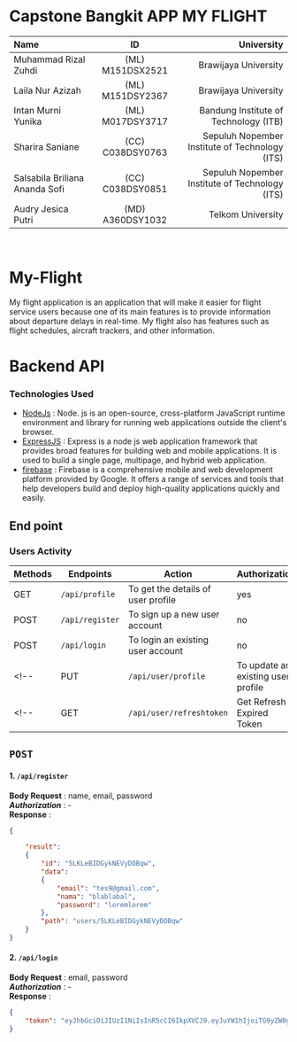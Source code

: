 # **Capstone Bangkit APP MY FLIGHT**

| Name   | ID | University |
| :------------ |:---------------:| ------:|
| Muhammad Rizal Zuhdi    | (ML) M151DSX2521 |Brawijaya University|
|  Laila Nur Azizah    | (ML) M151DSY2367  |Brawijaya University|
| Intan Murni Yunika   | (ML) M017DSY3717 | Bandung Institute of Technology (ITB)|
| Sharira Saniane      | (CC) C038DSY0763 | Sepuluh Nopember Institute of Technology (ITS)|
| Salsabila Briliana Ananda Sofi    | (CC) C038DSY0851 | Sepuluh Nopember Institute of Technology (ITS)|
|  Audry Jesica Putri    | (MD) A360DSY1032  |Telkom University|
<br/>




# My-Flight
My flight application is an application that will make it easier for flight service users because one of its main features is to provide information about departure delays in real-time. My flight also has features such as flight schedules, aircraft trackers, and other information.

# Backend API

### Technologies Used
* [NodeJs](https://nodejs.org/en) : Node. js is an open-source, cross-platform JavaScript runtime environment and library for running web applications outside the client's browser.
* [ExpressJS](https://expressjs.com/) : Express is a node js web application framework that provides broad features for building web and mobile applications. It is used to build a single page, multipage, and hybrid web application.
* [firebase](https://firebase.google.com/?hl=id) : Firebase is a comprehensive mobile and web development platform provided by Google. It offers a range of services and tools that help developers build and deploy high-quality applications quickly and easily. 

## End point 
### Users Activity
| Methods | Endpoints | Action | Authorization 
| --- | --- | --- | --- | 
| GET | `/api/profile` | To get the details of user profile  | yes 
| POST | `/api/register` | To sign up a new user account     | no 
| POST | `/api/login` | To login an existing user account    | no 
<!-- | PUT | `/api/user/profile` | To update an existing user profile | yes  -->
<!-- | GET | `/api/user/refreshtoken` | Get Refresh Expired Token | yes  -->

## `POST`
#### 1.  `/api/register` <br>
**Body Request**    : name, email, password <br>
***Authorization*** : -  <br>
**Response** :
```JSON
{
 
    "result":
    {
        "id": "5LKLeBIDGykNEVyDOBqw",
        "data":
        {
            "email": "tes9@gmail.com",
            "nama": "blablabal",
            "password": "loremlorem"
        },  
        "path": "users/5LKLeBIDGykNEVyDOBqw"
    }
}
```
#### 2.  `/api/login` <br>
**Body Request**    : email, password <br>
***Authorization*** : -  <br>
**Response** :
```JSON
{
    "token": "eyJhbGciOiJIUzI1NiIsInR5cCI6IkpXVCJ9.eyJuYW1hIjoiTG9yZW0gaXBzdW0iLCJlbWFpbCI6InRlczJAZ21haWwuY29tIiwiaWF0IjoxNjg1NzY2MzQ3LCJleHAiOjE2ODU3NzcxNDd9.rZT5Nqs8UzdZpW4IL8DBfvktsWyyasenJ5al2gqlOIw"
}
```
